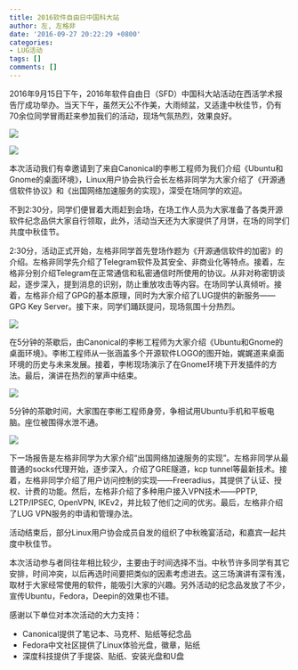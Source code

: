 ```yaml
---
title: 2016软件自由日中国科大站
author: 左, 左格非
date: '2016-09-27 20:22:29 +0800'
categories:
- LUG活动
tags: []
comments: []
---
```

2016年9月15日下午，2016年软件自由日（SFD）中国科大站活动在西活学术报告厅成功举办。当天下午，虽然天公不作美，大雨倾盆，又适逢中秋佳节，仍有70余位同学冒雨赶来参加我们的活动，现场气氛热烈，效果良好。

![](https://ftp.lug.ustc.edu.cn/wp-content/uploads/2016/09/people-shrinked.jpg)

![](https://ftp.lug.ustc.edu.cn/wp-content/uploads/2016/09/图1-shrinked.jpg)

本次活动我们有幸邀请到了来自Canonical的李彬工程师为我们介绍《Ubuntu和Gnome的桌面环境》，Linux用户协会执行会长左格非同学为大家介绍了《开源通信软件协议》和《出国网络加速服务的实现》，深受在场同学的欢迎。

不到2:30分，同学们便冒着大雨赶到会场，在场工作人员为大家准备了各类开源软件纪念品供大家自行领取，此外，活动当天还为大家提供了月饼，在场的同学们共度中秋佳节。

2:30分，活动正式开始，左格非同学首先登场作题为《开源通信软件的加密》的介绍。左格非同学先介绍了Telegram软件及其安全、非商业化等特点。接着，左格非分别介绍Telegram在正常通信和私密通信时所使用的协议。从非对称密钥谈起，逐步深入，提到消息的识别，防止重放攻击等内容。在场同学认真倾听。接着，左格非介绍了GPG的基本原理，同时为大家介绍了LUG提供的新服务——GPG Key Server。接下来，同学们踊跃提问，现场氛围十分热烈。

![](https://ftp.lug.ustc.edu.cn/wp-content/uploads/2016/09/图2-shrinked.jpg)

在5分钟的茶歇后，由Canonical的李彬工程师为大家介绍《Ubuntu和Gnome的桌面环境》。李彬工程师从一张涵盖多个开源软件LOGO的图开始，娓娓道来桌面环境的历史与未来发展。接着，李彬现场演示了在Gnome环境下开发插件的方法。最后，演讲在热烈的掌声中结束。

![](https://ftp.lug.ustc.edu.cn/wp-content/uploads/2016/09/图4-shrinked.jpg)

5分钟的茶歇时间，大家围在李彬工程师身旁，争相试用Ubuntu手机和平板电脑。座位被围得水泄不通。

![](https://ftp.lug.ustc.edu.cn/wp-content/uploads/2016/09/图5-shrinked.jpg)

下一场报告是左格非同学为大家介绍“出国网络加速服务的实现”。左格非同学从最普通的socks代理开始，逐步深入，介绍了GRE隧道，kcp tunnel等最新技术。接着，左格非同学介绍了用户访问控制的实现——Freeradius，其提供了认证、授权、计费的功能。然后，左格非介绍了多种用户接入VPN技术——PPTP, L2TP/IPSEC, OpenVPN, IKEv2，并比较了他们之间的优劣。最后，左格非介绍了LUG VPN服务的申请和管理办法。

活动结束后，部分Linux用户协会成员自发的组织了中秋晚宴活动，和嘉宾一起共度中秋佳节。

本次活动参与者同往年相比较少，主要由于时间选择不当。中秋节许多同学有其它安排，时间冲突，以后再选时间要把类似的因素考虑进去。这三场演讲有深有浅，取材于大家经常使用的软件，能吸引大家的兴趣。另外活动的纪念品发放了不少，宣传Ubuntu，Fedora，Deepin的效果也不错。

感谢以下单位对本次活动的大力支持：

- Canonical提供了笔记本、马克杯、贴纸等纪念品
- Fedora中文社区提供了Linux体验光盘，徽章，贴纸
- 深度科技提供了手提袋、贴纸、安装光盘和U盘
